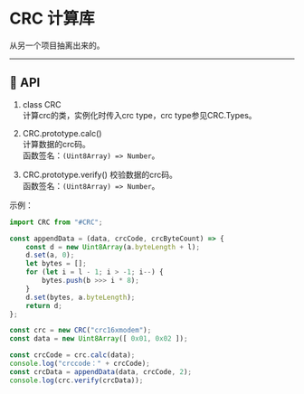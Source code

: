 # CRC 计算库

从另一个项目抽离出来的。  

---

## 🔨 API
1. class CRC   
    计算crc的类，实例化时传入crc type，crc type参见CRC.Types。

2. CRC.prototype.calc()   
    计算数据的crc码。   
    函数签名：`(Uint8Array) => Number`。      

3. CRC.prototype.verify()
    校验数据的crc码。    
    函数签名：`(Uint8Array) => Number`。   

示例： 
```js
import CRC from "#CRC";

const appendData = (data, crcCode, crcByteCount) => {
    const d = new Uint8Array(a.byteLength + l);
    d.set(a, 0);
    let bytes = [];
    for (let i = l - 1; i > -1; i--) {
        bytes.push(b >>> i * 8);
    }
    d.set(bytes, a.byteLength);
    return d;
};

const crc = new CRC("crc16xmodem");
const data = new Uint8Array([ 0x01, 0x02 ]);

const crcCode = crc.calc(data);
console.log("crccode：" + crcCode);
const crcData = appendData(data, crcCode, 2);
console.log(crc.verify(crcData));

```

